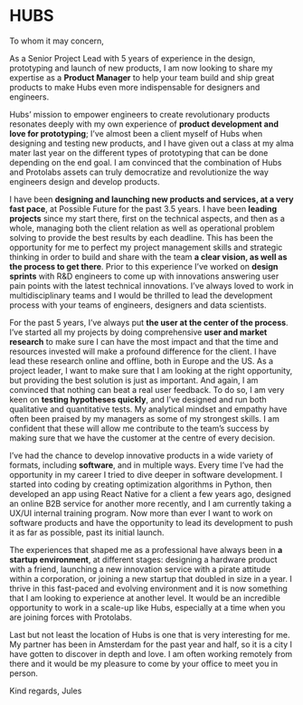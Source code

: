 # HUBS

To whom it may concern,

As a Senior Project Lead with 5 years of experience in the design, prototyping and launch of new products, I am now looking to share my expertise as a **Product Manager** to help your team build and ship great products to make Hubs even more indispensable for designers and engineers. 

Hubs’ mission to empower engineers to create revolutionary products resonates deeply with my own experience of **product development and love for prototyping**; I’ve almost been a client myself of Hubs when designing and testing new products, and I have given out a class at my alma mater last year on the different types of prototyping that can be done depending on the end goal. I am convinced that the combination of Hubs and Protolabs assets can truly democratize and revolutionize the way engineers design and develop products.

I have been **designing and launching new products and services, at a very fast pace**, at Possible Future for the past 3.5 years. I have been **leading projects** since my start there, first on the technical aspects, and then as a whole, managing both the client relation as well as operational problem solving to provide the best results by each deadline. This has been the opportunity for me to perfect my project management skills and strategic thinking in order to build and share with the team **a clear vision, as well as the process to get there**. Prior to this experience I’ve worked on **design sprints** with R&D engineers to come up with innovations answering user pain points with the latest technical innovations. I’ve always loved to work in multidisciplinary teams and I would be thrilled to lead the development process with your teams of engineers, designers and data scientists.

For the past 5 years, I’ve always put **the user at the center of the process**. I’ve started all my projects by doing comprehensive **user and market research** to make sure I can have the most impact and that the time and resources invested will make a profound difference for the client. I have lead these research online and offline, both in Europe and the US. As a project leader, I want to make sure that I am looking at the right opportunity, but providing the best solution is just as important. And again, I am convinced that nothing can beat a real user feedback. To do so, I am very keen on **testing hypotheses quickly**, and I’ve designed and run both qualitative and quantitative tests. My analytical mindset and empathy have often been praised by my managers as some of my strongest skills. I am confident that these will allow me contribute to the team’s success by making sure that we have the customer at the centre of every decision.

I’ve had the chance to develop innovative products in a wide variety of formats, including **software**, and in multiple ways. Every time I’ve had the opportunity in my career I tried to dive deeper in software development. I started into coding by creating optimization algorithms in Python, then developed an app using React Native for a client a few years ago, designed an online B2B service for another more recently, and I am currently taking a UX/UI internal training program. Now more than ever I want to work on software products and have the opportunity to lead its development to push it as far as possible, past its initial launch.

The experiences that shaped me as a professional have always been in **a startup environment**, at different stages: designing a hardware product with a friend, launching a new innovation service with a pirate attitude within a corporation, or joining a new startup that doubled in size in a year. I thrive in this fast-paced and evolving environment and it is now something that I am looking to experience at another level. It would be an incredible opportunity to work in a scale-up like Hubs, especially at a time when you are joining forces with Protolabs.

Last but not least the location of Hubs is one that is very interesting for me. My partner has been in Amsterdam for the past year and half, so it is a city I have gotten to discover in depth and love. I am often working remotely from there and it would be my pleasure to come by your office to meet you in person.

Kind regards,
Jules 

